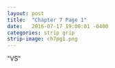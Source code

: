 ```yaml
---
layout: post
title:  "Chapter 7 Page 1"
date:   2016-07-17 19:00:01 -0400
categories: strip grip
strip-image: ch7pg1.png
---
```

"VS"
